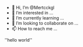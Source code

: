 - 👋 Hi, I’m @Mertcckgl
- 👀 I’m interested in ...
- 🌱 I’m currently learning ...
- 💞️ I’m looking to collaborate on ...
- 📫 How to reach me ...

<!---
Mertcckgl/Mertcckgl is a ✨ special ✨ repository because its `README.md` (this file) appears on your GitHub profile.
You can click the Preview link to take a look at your changes.
--->
''hello world''
